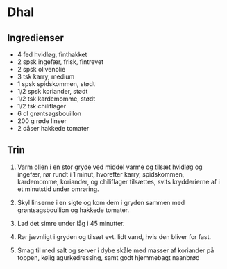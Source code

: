 # Dhal

## Ingredienser
- 4 fed hvidløg, finthakket
- 2 spsk ingefær, frisk, fintrevet
- 2 spsk olivenolie
- 3 tsk karry, medium
- 1 spsk spidskommen, stødt
- 1/2 spsk koriander, stødt
- 1/2 tsk kardemomme, stødt
- 1/2 tsk chiliflager
- 6 dl grøntsagsbouillon
- 200 g røde linser
- 2 dåser hakkede tomater

## Trin
1. Varm olien i en stor gryde ved middel varme og tilsæt hvidløg og ingefær, rør rundt i 1 minut, hvorefter karry, spidskommen, kardemomme, koriander, og chiliflager tilsættes, svits krydderierne af i et minutstid under omrøring.

2. Skyl linserne i en sigte og kom dem i gryden sammen med grøntsagsboullion og hakkede tomater.

3. Lad det simre under låg i 45 minutter.

4. Rør jævnligt i gryden og tilsæt evt. lidt vand, hvis den bliver for fast.

5. Smag til med salt og server i dybe skåle med masser af koriander på toppen, kølig agurkedressing, samt godt hjemmebagt naanbrød
